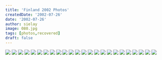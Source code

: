 ```yaml
---
title: 'Finland 2002 Photos'
createdDate: '2002-07-26'
date: '2002-07-26'
author: sielay
image: 080.jpg
tags: [photos,recovered]
draft: false
---
```


![](./000.jpg)
![](./4.jpg)
![](./5.jpg)
![](./9.jpg)
![](./10.jpg)
![](./17.jpg)
![](./19.jpg)
![](./20.jpg)
![](./21.jpg)
![](./036.jpg)
![](./044.jpg)
![](./054.jpg)
![](./080.jpg)
![](./100.jpg)
![](./123.jpg)
![](./136.jpg)
![](./144.jpg)
![](./205.jpg)
![](./218.jpg)
![](./220.jpg)
![](./222.jpg)
![](./245.jpg)
![](./246.jpg)
![](./364.jpg)